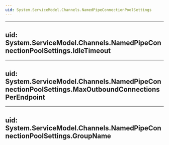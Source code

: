 ```yaml
---
uid: System.ServiceModel.Channels.NamedPipeConnectionPoolSettings
---
```


---
uid: System.ServiceModel.Channels.NamedPipeConnectionPoolSettings.IdleTimeout
---

---
uid: System.ServiceModel.Channels.NamedPipeConnectionPoolSettings.MaxOutboundConnectionsPerEndpoint
---

---
uid: System.ServiceModel.Channels.NamedPipeConnectionPoolSettings.GroupName
---
